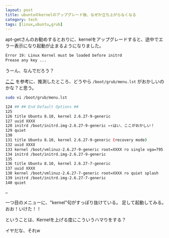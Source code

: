 ```yaml
---
layout: post
title: ubuntuのkernelのアップグレード後、なぜか立ち上がらなくなる
category: tech
tags: [linux,ubuntu,grub]
---
```


apt-getさんのお勧めするとおりに、kernelをアップグレードすると、途中でエラー表示になり起動が止まるようになりました。

```bash
Error 19: Linux Kernel must be loaded before initrd
Prease any key ...
```

うーん、なんでだろう？

[ここ](http://forum.ubuntulinux.jp/viewtopic.php?id=165) を参考に、推測したところ、どうやら `/boot/grub/menu.lst` がおかしいのかな？と思う。

```bash
sudo vi /boot/grub/menu.lst

124 ## ## End Default Options ##
125
126 title Ubuntu 8.10, kernel 2.6.27-9-generic
127 uuid XXXX
128 initrd /boot/initrd.img-2.6.27-9-generic ←↑はい、ここがおかしい！
129 quiet
130
131 title Ubuntu 8.10, kernel 2.6.27-9-generic (recovery mode)
132 uuid XXXX
133 kernel /boot/vmlinuz-2.6.27-9-generic root=XXXX ro single vga=795
134 initrd /boot/initrd.img-2.6.27-9-generic
135
136 title Ubuntu 8.10, kernel 2.6.27-7-generic
137 uuid XXXX
138 kernel /boot/vmlinuz-2.6.27-7-generic root=XXXX ro quiet splash
139 initrd /boot/initrd.img-2.6.27-7-generic
140 quiet

…
```

一つ目のメニューに、"kernel"句がすっぽり抜けている。
足して起動してみる。おお！いけた！！

ということは、Kernelを上げる度にこういうハマりをする？

イヤだな、それw
